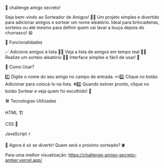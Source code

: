 🎁 challenge amigo secreto!

Seja bem-vindo ao Sorteador de Amigos! 🥳🎉 Um projeto simples e divertido para adicionar amigos e sortear um nome aleatório. Ideal para brincadeiras, sorteios ou até mesmo para definir quem vai lavar a louça depois do churrasco! 😆

🚀 Funcionalidades

✅ Adicione amigos à lista 👥✅ Veja a lista de amigos em tempo real 📜✅ Realize um sorteio aleatório 🎲✅ Interface simples e fácil de usar! 🎯

📜 Como Usar?

1️⃣ Digite o nome do seu amigo no campo de entrada. ✏️2️⃣ Clique no botão Adicionar para colocá-lo na lista. ➕3️⃣ Quando estiver pronto, clique no botão Sortear e veja quem foi escolhido! 🎰

🛠 Tecnologias Utilizadas

HTML 🏗️

CSS 🎨

JavaScript ⚡

🎉 Agora é só se divertir! Quem será o próximo sorteado? 🍀

Para uma melhor visualização:
https://challenge-amigo-secreto-amber.vercel.app/
